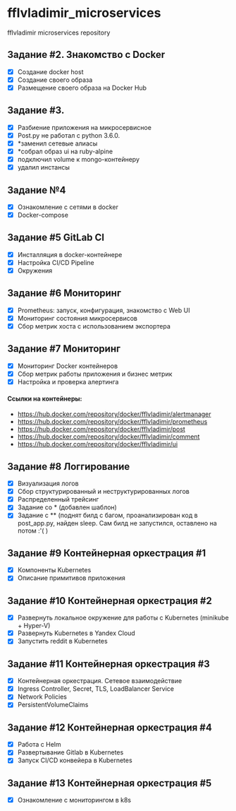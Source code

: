 # fflvladimir_microservices
fflvladimir microservices repository


## Задание #2. Знакомство с Docker

- [x] Создание docker host
- [x] Создание своего образа
- [x] Размещение своего образа на Docker Hub

## Задание #3.

- [x] Разбиение приложения на микросервисное
- [x] Post.py не работал с python 3.6.0.
- [x] *заменил сетевые алиасы
- [x] *собрал образ ui на ruby-alpine
- [x] подключил volume к mongo-контейнеру
- [x] удалил инстансы

## Задание №4

- [x] Ознакомление с сетями в docker
- [x] Docker-compose

## Задание #5 GitLab CI

- [x] Инсталляция в docker-контейнере
- [x] Настройка CI/CD Pipeline
- [x] Окружения

## Задание #6 Мониторинг

- [x] Prometheus: запуск, конфигурация, знакомство с Web UI
- [x] Мониторинг состояния микросервисов
- [x] Сбор метрик хоста с использованием экспортера

## Задание #7 Мониторинг

- [x] Мониторинг Docker контейнеров
- [x] Сбор метрик работы приложения и бизнес метрик
- [x] Настройка и проверка алертинга

#### Ссылки на контейнеры:

- https://hub.docker.com/repository/docker/fflvladimir/alertmanager
- https://hub.docker.com/repository/docker/fflvladimir/prometheus
- https://hub.docker.com/repository/docker/fflvladimir/post
- https://hub.docker.com/repository/docker/fflvladimir/comment
- https://hub.docker.com/repository/docker/fflvladimir/ui

## Задание #8 Логгирование

- [x] Визуализация логов
- [x] Сбор структурированный и неструктурированных логов
- [x] Распределенный трейсинг
- [x] Задание со * (добавлен шаблон)
- [x] Задание с ** (поднят билд с багом, проанализирован код в post_app.py, найден sleep. Сам билд не запустился, оставлено на потом :'( )

## Задание #9 Контейнерная оркестрация #1

- [x] Компоненты Kubernetes
- [x] Описание примитивов приложения

## Задание #10 Контейнерная оркестрация #2

- [x] Развернуть локальное окружение для работы с Kubernetes (minikube + Hyper-V)
- [x] Развернуть Kubernetes в Yandex Cloud
- [x] Запустить reddit в Kubernetes

## Задание #11 Контейнерная оркестрация #3

- [x] Контейнерная оркестрация. Сетевое взаимодействие
- [x] Ingress Controller, Secret, TLS, LoadBalancer Service
- [x] Network Policies
- [x] PersistentVolumeClaims

## Задание #12 Контейнерная оркестрация #4

- [x] Работа с Helm
- [x] Развертывание Gitlab в Kubernetes
- [x] Запуск CI/CD конвейера в Kubernetes

## Задание #13 Контейнерная оркестрация #5

- [x] Ознакомление с мониторингом в k8s
